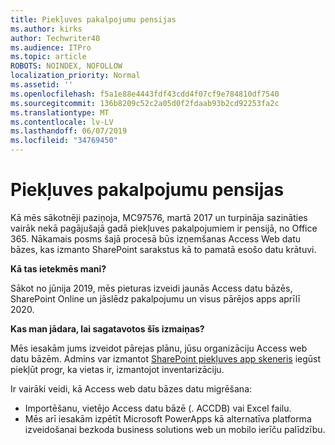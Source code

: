 ```yaml
---
title: Piekļuves pakalpojumu pensijas
ms.author: kirks
author: Techwriter40
ms.audience: ITPro
ms.topic: article
ROBOTS: NOINDEX, NOFOLLOW
localization_priority: Normal
ms.assetid: ''
ms.openlocfilehash: f5a1e88e4443fdf43cdd4f07cf9e784810df7540
ms.sourcegitcommit: 136b8209c52c2a05d0f2fdaab93b2cd92253fa2c
ms.translationtype: MT
ms.contentlocale: lv-LV
ms.lasthandoff: 06/07/2019
ms.locfileid: "34769450"
---
```

# <a name="access-services-retirement"></a>Piekļuves pakalpojumu pensijas

Kā mēs sākotnēji paziņoja, MC97576, martā 2017 un turpināja sazināties vairāk nekā pagājušajā gadā piekļuves pakalpojumiem ir pensijā, no Office 365. Nākamais posms šajā procesā būs izņemšanas Access Web datu bāzes, kas izmanto SharePoint sarakstus kā to pamatā esošo datu krātuvi.

**Kā tas ietekmēs mani?**

Sākot no jūnija 2019, mēs pieturas izveidi jaunās Access datu bāzēs, SharePoint Online un jāslēdz pakalpojumu un visus pārējos apps aprīlī 2020.

**Kas man jādara, lai sagatavotos šīs izmaiņas?**

Mēs iesakām jums izveidot pārejas plānu, jūsu organizāciju Access web datu bāzēm. Admins var izmantot [SharePoint piekļuves app skeneris](https://github.com/SharePoint/PnP-Tools/tree/master/Solutions/SharePoint.AccessApp.Scanner) iegūst piekļūt progr, ka vietas ir, izmantojot inventarizāciju. 

Ir vairāki veidi, kā Access web datu bāzes datu migrēšana:

- Importēšanu, vietējo Access datu bāzē (. ACCDB) vai Excel failu.
- Mēs arī iesakām izpētīt Microsoft PowerApps kā alternatīva platforma izveidošanai bezkoda business solutions web un mobilo ierīču palīdzību.